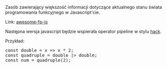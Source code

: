 Zasób zawierający większość informacji dotyczące aktualnego stanu świata programowania funkcyjnego w Javascript'cie.

Link: [awesome-fp-js](https://github.com/stoeffel/awesome-fp-js)

Następna wersja javascript będzie wspierała operator pipeline w stylu 
[hack](https://github.com/tc39/proposal-pipeline-operator).

Przykład:
<pre>
const double = x => x * 2;
const quadruple = double |> double;
const num = quadruple(2);
</pre>
